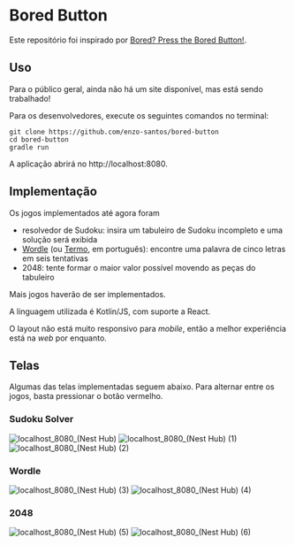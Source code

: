 # Bored Button

Este repositório foi inspirado por [Bored? Press the Bored Button!](https://www.boredbutton.com/).

## Uso

Para o público geral, ainda não há um site disponível, mas está sendo trabalhado!

Para os desenvolvedores, execute os seguintes comandos no terminal:

```shell
git clone https://github.com/enzo-santos/bored-button
cd bored-button
gradle run
```

A aplicação abrirá no http://localhost:8080.

## Implementação

Os jogos implementados até agora foram

- resolvedor de Sudoku: insira um tabuleiro de Sudoku incompleto e uma solução será exibida 
- [Wordle](https://www.nytimes.com/games/wordle/index.html) (ou [Termo](https://term.ooo/), em português): encontre uma palavra de cinco letras em seis tentativas
- 2048: tente formar o maior valor possível movendo as peças do tabuleiro

Mais jogos haverão de ser implementados.

A linguagem utilizada é Kotlin/JS, com suporte a React. 

O layout não está muito responsivo para *mobile*, então a melhor experiência está na *web* por enquanto.

## Telas

Algumas das telas implementadas seguem abaixo. Para alternar entre os jogos, basta pressionar o botão vermelho.

### Sudoku Solver

![localhost_8080_(Nest Hub)](https://github.com/enzo-santos/bored-button/assets/22715629/6b097d92-a23f-47c3-bcbb-7e22f252e760)
![localhost_8080_(Nest Hub) (1)](https://github.com/enzo-santos/bored-button/assets/22715629/8e1dafc2-6728-4e1e-ba67-40f3934fc2ad)
![localhost_8080_(Nest Hub) (2)](https://github.com/enzo-santos/bored-button/assets/22715629/13fce67d-8f9f-4b97-8c5d-ddaf44b7266b)

### Wordle

![localhost_8080_(Nest Hub) (3)](https://github.com/enzo-santos/bored-button/assets/22715629/8d80c439-0815-40e7-b69a-bb49de53263c)
![localhost_8080_(Nest Hub) (4)](https://github.com/enzo-santos/bored-button/assets/22715629/3e11ed96-b32e-4d17-b684-8aff19c9d977)

### 2048

![localhost_8080_(Nest Hub) (5)](https://github.com/enzo-santos/bored-button/assets/22715629/9770ed36-e6ae-4a3d-9036-74a9c8cdbff4)
![localhost_8080_(Nest Hub) (6)](https://github.com/enzo-santos/bored-button/assets/22715629/061bb20d-951c-4ea2-854b-ae5f45b0522f)

